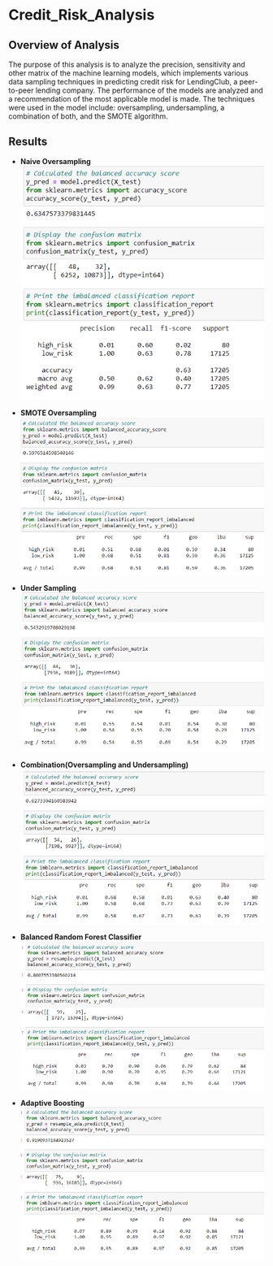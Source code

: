 # Credit_Risk_Analysis
## Overview of Analysis
The purpose of this analysis is to analyze the precision, sensitivity and other matrix of the machine learning models, which implements various data sampling techniques in predicting credit risk for LendingClub, a peer-to-peer lending company. The performance of the models are analyzed and a recommendation of the most applicable model is made. The techniques were used in the model include: oversampling, undersampling, a combination of both, and the SMOTE algorithm.

## Results
- **Naive Oversampling**<br />
![alt text](https://github.com/tixie0124/Credit_Risk_Analysis/blob/main/resources/naive_oversampling.PNG)<br />






- **SMOTE Oversampling**<br />
![alt text](https://github.com/tixie0124/Credit_Risk_Analysis/blob/main/resources/SMOTE_oversampling.PNG)<br />






- **Under Sampling**<br />
![alt text](https://github.com/tixie0124/Credit_Risk_Analysis/blob/main/resources/under_sampling.PNG)<br />






- **Combination(Oversampling and Undersampling)**<br />
![alt text](https://github.com/tixie0124/Credit_Risk_Analysis/blob/main/resources/combination.PNG)<br />






- **Balanced Random Forest Classifier**<br />
![alt text](https://github.com/tixie0124/Credit_Risk_Analysis/blob/main/resources/balanced_random_forest_classifier.PNG)<br />






- **Adaptive Boosting**<br />
![alt text](https://github.com/tixie0124/Credit_Risk_Analysis/blob/main/resources/adaboost_classifier.PNG)<br />
